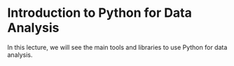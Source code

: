 # Introduction to Python for Data Analysis

In this lecture, we will see the main tools and libraries to use Python for data analysis.